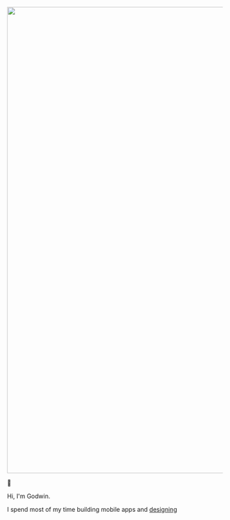<p align="center">
<img width="1089" alt="gh" src="https://github.com/godwinnebri/godwinnebri/assets/104990430/6efd36ac-7910-4d01-8e28-558f7ad56509">
</p>

🤙

Hi, I'm Godwin.

I spend most of my time building mobile apps and [designing](https://layers.to/godwinebri)
